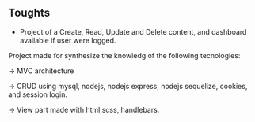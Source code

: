 ## Toughts

* Project of a Create, Read, Update and Delete content, and dashboard available if user were logged.

Project made for synthesize the knowledg of the following tecnologies:
<p>-> MVC architecture</p>
<p>-> CRUD using mysql, nodejs, nodejs express, nodejs sequelize, cookies, and session login.</p> 
<p>-> View part made with html,scss, handlebars. </p>
